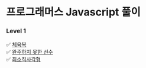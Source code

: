 # 프로그래머스 Javascript 풀이

### Level 1
✅ [체육복](https://programmers.co.kr/learn/courses/30/lessons/42862) <br>
✅ [완주하지 못한 선수](https://programmers.co.kr/learn/courses/30/lessons/42576)<br>
✅ [최소직사각형](https://programmers.co.kr/learn/courses/30/lessons/86491)<br>
